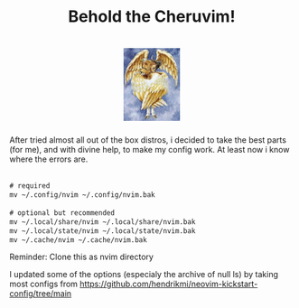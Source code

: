 <h1 align="center">Behold the Cheruvim!</h1>

<h1 align="center"><img src="assets/logo.jpg" alt= “logo” width="20%" height="20%" aling="center"></h1>

After tried almost all out of the box distros, i decided to take the best parts (for me), and with divine help,
to make my config work. At least now i know where the errors are.

```

# required
mv ~/.config/nvim ~/.config/nvim.bak

# optional but recommended
mv ~/.local/share/nvim ~/.local/share/nvim.bak
mv ~/.local/state/nvim ~/.local/state/nvim.bak
mv ~/.cache/nvim ~/.cache/nvim.bak

```

Reminder:
Clone this as nvim directory

I updated some of the options (especialy the archive of null ls) by taking most configs from https://github.com/hendrikmi/neovim-kickstart-config/tree/main
